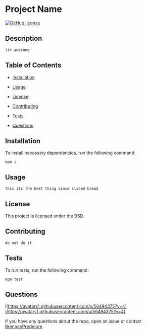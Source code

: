 
    
# Project Name
[![GitHub license](https://img.shields.io/badge/license-BSD%203--Clause-blue.svg)](https://github.com/BrennanPredmore/passwordGenerator)

## Description
``its awesome
``

## Table of Contents 

* [Installation](#installation)

* [Usage](#usage)

* [License](#license)

* [Contributing](#contributing)

* [Tests](#tests)

* [Questions](#questions)

## Installation

To install necessary dependencies, run the following command:

```
npm i
```

## Usage
``this its the best thing since sliced bread
``
## License

This project is licensed under the BSD.

## Contributing
``do not do it
``

## Tests

To run tests, run the following command:

```
npm test
```

## Questions

![https://avatars1.githubusercontent.com/u/56494375?v=4](https://avatars1.githubusercontent.com/u/56494375?v=4)

If you have any questions about the repo, open an issue or contact [BrennanPredmore](https://api.github.com/users/BrennanPredmore).